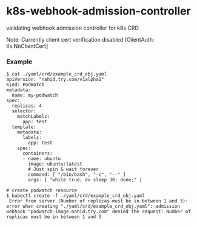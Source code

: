 # k8s-webhook-admission-controller
validating webhook admission controller for k8s CRD

Note: Currently client cert verification disabled [ClientAuth:   tls.NoClientCert]

### Example

```
$ cat ./yaml/crd/example_crd_obj.yaml 
apiVersion: "nahid.try.com/v1alpha1"
kind: PodWatch
metadata:
  name: my-podwatch
spec:
  replicas: 4
  selector:
    matchLabels:
      app: test
  template:
    metadata:
      labels:
        app: test
    spec:
      containers:
      - name: ubuntu
        image: ubuntu:latest
        # Just spin & wait forever
        command: [ "/bin/bash", "-c", "--" ]
        args: [ "while true; do sleep 30; done;" ]
```

```     
# create podwatch resource
$ kubectl create -f ./yaml/crd/example_crd_obj.yaml
 Error from server (Number of replicas must be in between 1 and 3): error when creating "./yaml/crd/example_crd_obj.yaml": admission webhook "podwatch-image.nahid.try.com" denied the request: Number of replicas must be in between 1 and 3
 
```
